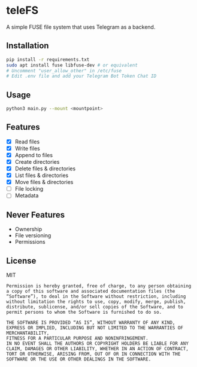 # teleFS

A simple FUSE file system that uses Telegram as a backend.

## Installation

```bash
pip install -r requirements.txt
sudo apt install fuse libfuse-dev # or equivalent
# Uncomment "user_allow_other" in /etc/fuse 
# Edit .env file and add your Telegram Bot Token Chat ID
```

## Usage

```bash
python3 main.py --mount <mountpoint>
```

## Features

- [x] Read files
- [x] Write files
- [x] Append to files
- [x] Create directories
- [x] Delete files & directories
- [x] List files & directories
- [x] Move files & directories
- [ ] File locking
- [ ] Metadata

## Never Features

- Ownership
- File versioning
- Permissions

## License

MIT

```
Permission is hereby granted, free of charge, to any person obtaining a copy of this software and associated documentation files (the “Software”), to deal in the Software without restriction, including without limitation the rights to use, copy, modify, merge, publish, distribute, sublicense, and/or sell copies of the Software, and to permit persons to whom the Software is furnished to do so.

THE SOFTWARE IS PROVIDED “AS IS”, WITHOUT WARRANTY OF ANY KIND, EXPRESS OR IMPLIED, INCLUDING BUT NOT LIMITED TO THE WARRANTIES OF MERCHANTABILITY,
FITNESS FOR A PARTICULAR PURPOSE AND NONINFRINGEMENT.
IN NO EVENT SHALL THE AUTHORS OR COPYRIGHT HOLDERS BE LIABLE FOR ANY CLAIM, DAMAGES OR OTHER LIABILITY, WHETHER IN AN ACTION OF CONTRACT, TORT OR OTHERWISE, ARISING FROM, OUT OF OR IN CONNECTION WITH THE SOFTWARE OR THE USE OR OTHER DEALINGS IN THE SOFTWARE.
```
